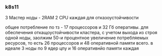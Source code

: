 ### k8s11

3 Мастер ноды - 2RAM 2 CPU  каждая для отказоустойчивости

общее потребление по тз - 17 процессоров и 32 Гб оперативы.
для обеспечения откащоустойчивости кластера, с учетом выхода из строя одной ноды, заолжим 50-и процентное увеличение потребляемых ресурсов,
то есть 26 процессоров и 48 оперативной памяти всего. 
в идеале 3 ноды по 9 ядер цпу и 16 оперативнйо памяти каждая



